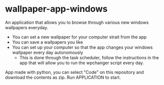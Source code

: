 # wallpaper-app-windows
An application that allows you to browse through various new windows wallpapers everyday. 
- You can set a new wallpaper for your computer strait from the app
- You can save a wallpapers you like
- You can set up your computer so that the app changes your windows wallpaper every day autonomously
    - This is done through the task scheduler, follow the instructions in the app that will allow you
      to run the wpchanger script every day. 

App made with python, you can select "Code" on this repository and download the contents as zip. Run APPLICATION to start.
